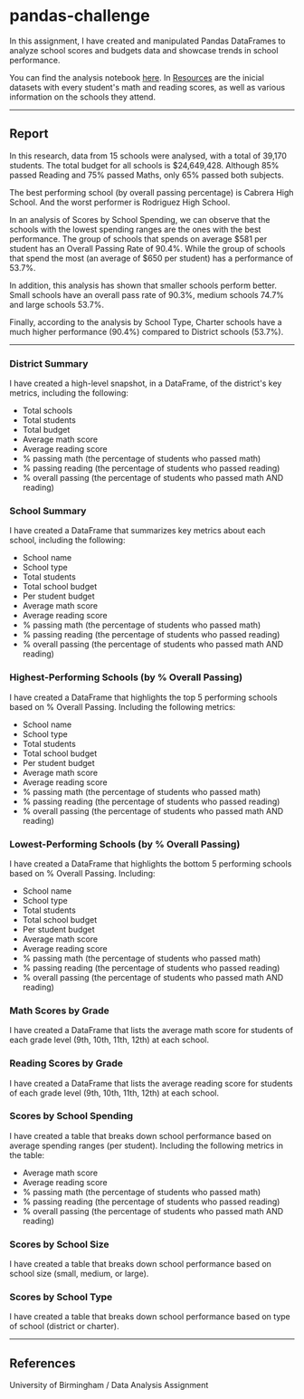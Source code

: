 # pandas-challenge

In this assignment, I have created and manipulated Pandas DataFrames to analyze school scores and budgets data and showcase trends in school performance.

You can find the analysis notebook [here](PyCitySchools/analysisPyCitySchools.ipynb). In [Resources](PyCitySchools/Resources) are the inicial datasets with every student's math and reading scores, as well as various information on the schools they attend.

- - -

## Report

In this research, data from 15 schools were analysed, with a total of 39,170 students. The total budget for all schools is $24,649,428. Although 85% passed Reading and 75% passed Maths, only 65% passed both subjects.

The best performing school (by overall passing percentage) is Cabrera High School. And the worst performer is Rodriguez High School.

In an analysis of Scores by School Spending, we can observe that the schools with the lowest spending ranges are the ones with the best performance. The group of schools that spends on average $581 per student has an Overall Passing Rate of 90.4%. While the group of schools that spend the most (an average of $650 per student) has a performance of 53.7%.

In addition, this analysis has shown that smaller schools perform better. Small schools have an overall pass rate of 90.3%, medium schools 74.7% and large schools 53.7%.

Finally, according to the analysis by School Type, Charter schools have a much higher performance (90.4%) compared to District schools (53.7%).

- - -

### District Summary

I have created a high-level snapshot, in a DataFrame, of the district's key metrics, including the following:

* Total schools
* Total students
* Total budget
* Average math score
* Average reading score
* % passing math (the percentage of students who passed math)
* % passing reading (the percentage of students who passed reading)
* % overall passing (the percentage of students who passed math AND reading)

### School Summary

I have created a DataFrame that summarizes key metrics about each school, including the following:

* School name
* School type
* Total students
* Total school budget
* Per student budget
* Average math score
* Average reading score
* % passing math (the percentage of students who passed math)
* % passing reading (the percentage of students who passed reading)
* % overall passing (the percentage of students who passed math AND reading)

### Highest-Performing Schools (by % Overall Passing)

I have created a DataFrame that highlights the top 5 performing schools based on % Overall Passing. Including the following metrics:

* School name
* School type
* Total students
* Total school budget
* Per student budget
* Average math score
* Average reading score
* % passing math (the percentage of students who passed math)
* % passing reading (the percentage of students who passed reading)
* % overall passing (the percentage of students who passed math AND reading)


### Lowest-Performing Schools (by % Overall Passing)

I have created a DataFrame that highlights the bottom 5 performing schools based on % Overall Passing. Including:

* School name
* School type
* Total students
* Total school budget
* Per student budget
* Average math score
* Average reading score
* % passing math (the percentage of students who passed math)
* % passing reading (the percentage of students who passed reading)
* % overall passing (the percentage of students who passed math AND reading)

### Math Scores by Grade

I have created a DataFrame that lists the average math score for students of each grade level (9th, 10th, 11th, 12th) at each school.

### Reading Scores by Grade

I have created a DataFrame that lists the average reading score for students of each grade level (9th, 10th, 11th, 12th) at each school.

### Scores by School Spending

I have created a table that breaks down school performance based on average spending ranges (per student). Including the following metrics in the table:

* Average math score
* Average reading score
* % passing math (the percentage of students who passed math)
* % passing reading (the percentage of students who passed reading)
* % overall passing (the percentage of students who passed math AND reading)

### Scores by School Size

I have created a table that breaks down school performance based on school size (small, medium, or large).

### Scores by School Type

I have created a table that breaks down school performance based on type of school (district or charter).

- - -

## References

University of Birmingham / Data Analysis Assignment

